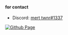 #### for contact

- Discord: [mert twnr#1337](https://discord.com/users/374069091998367745)

[![Github Page](https://komarev.com/ghpvc/?username=your-github-tvnr&color=blueviolet)](https://github.com/tvnr)
